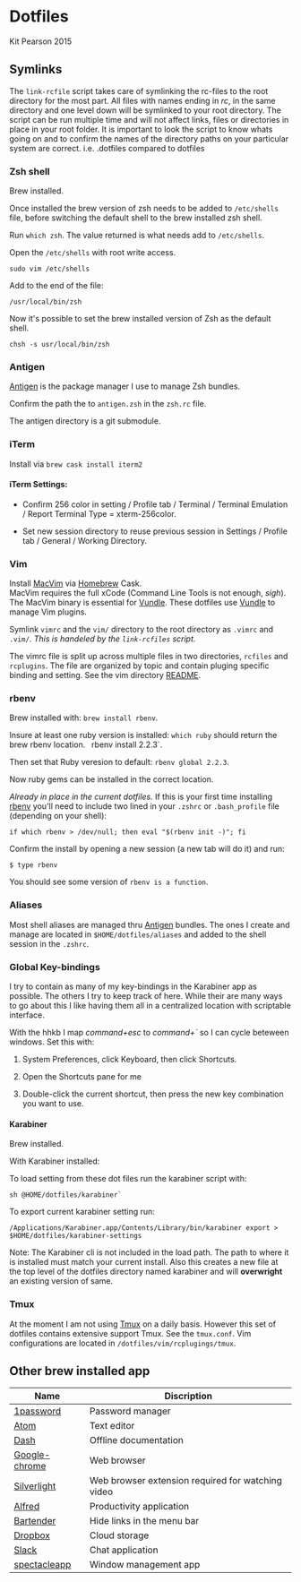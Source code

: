Dotfiles
========

Kit Pearson 2015

## Symlinks
The `link-rcfile` script takes care of symlinking the rc-files to the root
directory for the most part. All files with names ending in _rc_, in the same
directory and one level down will be symlinked to your root directory. The
script can be run multiple time and will not affect links, files or directories
in place in your root folder. It is important to look the script to know whats
going on and to confirm the names of the directory paths on your particular
system are correct. i.e. .dotfiles compared to dotfiles

### Zsh shell

Brew installed.

Once installed the brew version of zsh needs to
be added to `/etc/shells` file, before switching the default shell to the brew
installed zsh shell.

Run `which zsh`. The value returned is what needs add to `/etc/shells`.

Open the `/etc/shells` with root write access.

```shell
sudo vim /etc/shells
```

Add to the end of the file:

```
/usr/local/bin/zsh
```

Now it's possible to set the brew installed version of Zsh as the default shell.

```shell
chsh -s usr/local/bin/zsh
```

### Antigen

[Antigen] is the package manager I use to manage Zsh bundles.

Confirm the path the to `antigen.zsh` in the `zsh.rc` file.

The antigen directory is a git submodule.

### iTerm

Install via `brew cask install iterm2`

#### iTerm Settings:

- Confirm 256 color in setting / Profile tab / Terminal / Terminal Emulation /
  Report Terminal Type = xterm-256color.

- Set new session directory to reuse previous session in Settings /
  Profile tab / General / Working Directory.

### Vim

Install [MacVim] via [Homebrew] Cask.  
MacVim requires the full xCode (Command Line Tools is not enough, _sigh_).  
The MacVim binary is essential for [Vundle].
These dotfiles use [Vundle] to manage Vim plugins.

Symlink `vimrc` and the `vim/` directory to the root directory as `.vimrc` and
`.vim/`. _This is handeled by the `link-rcfiles` script._

The vimrc file is split up across multiple files in two directories, `rcfiles`
and `rcplugins`. The file are organized by topic and contain pluging specific
binding and setting. See the vim directory [README](/vim/README.md).

### rbenv

Brew installed with: `brew install rbenv`.

Insure at least one ruby version is installed: `which ruby` should return the 
brew rbenv location. ` `rbenv install 2.2.3`.

Then set that Ruby veresion to default: `rbenv global 2.2.3`.

Now ruby gems can be installed in the correct location.

_Already in place in the current dotfiles._
If this is your first time installing [rbenv] you'll need to include two lined
in your `.zshrc` or `.bash_profile` file (depending on your shell):

```shell
if which rbenv > /dev/null; then eval "$(rbenv init -)"; fi
```

Confirm the install by opening a new session (a new tab will do it) and run:
```shell
$ type rbenv
```

You should see some version of `rbenv is a function`.

### Aliases

Most shell aliases are managed thru [Antigen] bundles. The ones I create and
manage are located in `$HOME/dotfiles/aliases` and added to the shell session
in the `.zshrc`.

### Global Key-bindings
 
I try to contain as many of my key-bindings in the Karabiner app as possible.
The others I try to keep track of here. While their are many ways to
go about this I like having them all in a centralized location with scriptable
interface.

With the hhkb I map _command+esc_ to _command+`_ so I can cycle beteween windows.
Set this with:

1. System Preferences, click Keyboard, then click Shortcuts.

2. Open the Shortcuts pane for me

3. Double-click the current shortcut, then press the new
   key combination you want to use.

#### Karabiner

Brew installed.

With Karabiner installed: 

To load setting from these dot files run the karabiner script with:
```shell
sh @HOME/dotfiles/karabiner`
```

To export current karabiner setting run:
```shell
/Applications/Karabiner.app/Contents/Library/bin/karabiner export > $HOME/dotfiles/karabiner-settings
```

Note: The Karabiner cli is not included in the load path. The path to where it
is installed must match your current install. Also this creates a new file at
the top level of the dotfiles directory named karabiner and will __overwright__
an existing version of same.

### Tmux

At the moment I am not using [Tmux] on a daily basis. However this set of
dotfiles contains extensive support Tmux. See the `tmux.conf`. Vim
configurations are located in `/dotfiles/vim/rcplugings/tmux`.

## Other brew installed app

Name | Discription
--- | ---
[1password](https://agilebits.com/onepassword) | Password manager
[Atom](https://atom.io/) | Text editor
[Dash](https://kapeli.com/dash) | Offline documentation
[Google-chrome](https://www.google.com/chrome/browser/desktop/) | Web browser
[Silverlight](https://www.microsoft.com/silverlight/) | Web browser extension required for watching video
[Alfred](https://www.alfredapp.com/) | Productivity application
[Bartender](https://www.macbartender.com/) | Hide links in the menu bar
[Dropbox](https://www.dropbox.com/) | Cloud storage
[Slack](https://slack.com/) | Chat application
[spectacleapp](https://www.spectacleapp.com/) | Window management app

[Homebrew]: http://brew.sh/
[Vundle]: https://github.com/VundleVim/Vundle.vim
[Antigen]: https://github.com/zsh-users/antigen
[rbenv]: https://github.com/rbenv/rbenv
[Vim]: http://www.vim.org/
[Tmux]: https://tmux.github.io/
[iTerm2]: https://www.iterm2.com/
[Cask]: https://github.com/caskroom/homebrew-cask
[MacVim]: https://github.com/b4winckler/macvim
[Karabiner]: /Applications/Karabiner.app/Contents/Library/bin/karabiner
